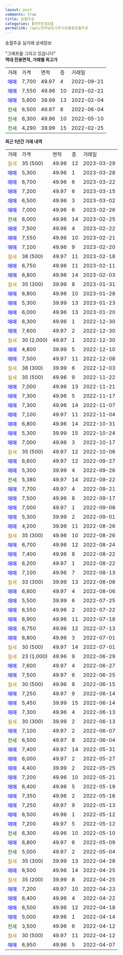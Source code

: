 ```yaml
---
layout: post
comments: true
title: 송월주공
categories: [아파트정보]
permalink: /apt/전라남도나주시송월동송월주공
---
```


송월주공 실거래 상세정보

<script type="text/javascript">
  google.charts.load('current', {'packages':['line', 'corechart']});
  google.charts.setOnLoadCallback(drawChart);

  function drawChart() {
    var data = new google.visualization.DataTable();
    data.addColumn('date', '거래일');
    data.addColumn('number', "매매");
    data.addColumn('number', "전세");
    data.addColumn('number', "전매");

    data.addRows([[new Date(Date.parse("2023-03-29")), null, null, null], [new Date(Date.parse("2023-03-28")), 5300, null, null], [new Date(Date.parse("2023-03-22")), 6700, null, null], [new Date(Date.parse("2023-03-15")), 7200, null, null], [new Date(Date.parse("2023-03-02")), 6500, null, null], [new Date(Date.parse("2023-02-26")), 7000, null, null], [new Date(Date.parse("2023-02-25")), null, 6000, null], [new Date(Date.parse("2023-02-22")), 7500, null, null], [new Date(Date.parse("2023-02-21")), 7550, null, null], [new Date(Date.parse("2023-02-20")), 7100, null, null], [new Date(Date.parse("2023-02-18")), null, null, null], [new Date(Date.parse("2023-02-11")), 6750, null, null], [new Date(Date.parse("2023-02-03")), 6800, null, null], [new Date(Date.parse("2023-01-31")), null, null, null], [new Date(Date.parse("2023-01-28")), 6800, null, null], [new Date(Date.parse("2023-01-23")), 5300, null, null], [new Date(Date.parse("2023-01-20")), 6000, null, null], [new Date(Date.parse("2022-12-30")), 6300, null, null], [new Date(Date.parse("2022-12-30")), 7600, null, null], [new Date(Date.parse("2022-12-30")), null, null, null], [new Date(Date.parse("2022-12-10")), 4800, null, null], [new Date(Date.parse("2022-12-08")), 7500, null, null], [new Date(Date.parse("2022-12-03")), null, null, null], [new Date(Date.parse("2022-11-22")), null, null, null], [new Date(Date.parse("2022-11-21")), 7000, null, null], [new Date(Date.parse("2022-11-17")), 7300, null, null], [new Date(Date.parse("2022-11-07")), 7300, null, null], [new Date(Date.parse("2022-11-04")), 7100, null, null], [new Date(Date.parse("2022-10-31")), 6800, null, null], [new Date(Date.parse("2022-10-24")), 5300, null, null], [new Date(Date.parse("2022-10-17")), 7000, null, null], [new Date(Date.parse("2022-10-06")), null, null, null], [new Date(Date.parse("2022-09-27")), 6600, null, null], [new Date(Date.parse("2022-09-26")), 5300, null, null], [new Date(Date.parse("2022-09-22")), null, 5380, null], [new Date(Date.parse("2022-09-21")), 7700, null, null], [new Date(Date.parse("2022-09-17")), 7500, null, null], [new Date(Date.parse("2022-09-08")), 7000, null, null], [new Date(Date.parse("2022-09-01")), 5300, null, null], [new Date(Date.parse("2022-08-26")), 4200, null, null], [new Date(Date.parse("2022-08-26")), null, null, null], [new Date(Date.parse("2022-08-24")), 6700, null, null], [new Date(Date.parse("2022-08-22")), 7400, null, null], [new Date(Date.parse("2022-08-22")), 6200, null, null], [new Date(Date.parse("2022-08-13")), 7100, null, null], [new Date(Date.parse("2022-08-08")), null, null, null], [new Date(Date.parse("2022-08-06")), 6800, null, null], [new Date(Date.parse("2022-07-25")), 5500, null, null], [new Date(Date.parse("2022-07-22")), 6550, null, null], [new Date(Date.parse("2022-07-18")), 6900, null, null], [new Date(Date.parse("2022-07-13")), 6750, null, null], [new Date(Date.parse("2022-07-01")), 6800, null, null], [new Date(Date.parse("2022-07-01")), null, null, null], [new Date(Date.parse("2022-06-29")), null, null, null], [new Date(Date.parse("2022-06-27")), 7600, null, null], [new Date(Date.parse("2022-06-25")), 7500, null, null], [new Date(Date.parse("2022-06-15")), null, null, null], [new Date(Date.parse("2022-06-14")), 7250, null, null], [new Date(Date.parse("2022-06-14")), 5450, null, null], [new Date(Date.parse("2022-06-13")), 7300, null, null], [new Date(Date.parse("2022-06-13")), null, null, null], [new Date(Date.parse("2022-06-07")), 7100, null, null], [new Date(Date.parse("2022-06-04")), null, 6500, null], [new Date(Date.parse("2022-05-31")), 7400, null, null], [new Date(Date.parse("2022-05-27")), 6000, null, null], [new Date(Date.parse("2022-05-25")), 4400, null, null], [new Date(Date.parse("2022-05-21")), 7200, null, null], [new Date(Date.parse("2022-05-19")), 6400, null, null], [new Date(Date.parse("2022-05-16")), 7350, null, null], [new Date(Date.parse("2022-05-13")), 7250, null, null], [new Date(Date.parse("2022-05-12")), 6500, null, null], [new Date(Date.parse("2022-05-12")), 7200, null, null], [new Date(Date.parse("2022-05-10")), null, 6300, null], [new Date(Date.parse("2022-05-09")), 6800, null, null], [new Date(Date.parse("2022-05-04")), null, 5000, null], [new Date(Date.parse("2022-04-28")), null, null, null], [new Date(Date.parse("2022-04-25")), 6500, null, null], [new Date(Date.parse("2022-04-25")), null, null, null], [new Date(Date.parse("2022-04-23")), 7200, null, null], [new Date(Date.parse("2022-04-22")), 6400, null, null], [new Date(Date.parse("2022-04-18")), 6500, null, null], [new Date(Date.parse("2022-04-14")), 5000, null, null], [new Date(Date.parse("2022-04-12")), null, 3500, null], [new Date(Date.parse("2022-04-12")), null, null, null], [new Date(Date.parse("2022-04-07")), 6950, null, null]]);

    var options = {
      hAxis: {
        format: 'yyyy/MM/dd'
      },    
      lineWidth: 0,
      pointsVisible: true,    
      title: '최근 1년간 유형별 실거래가 분포',
      legend: { position: 'bottom' }
    };

    var formatter = new google.visualization.NumberFormat({pattern:'###,###'} );
    formatter.format(data, 1);
    formatter.format(data, 2);
    
    setTimeout(function() {
        var chart = new google.visualization.LineChart(document.getElementById('columnchart_material'));
        chart.draw(data, (options));
        document.getElementById('loading').style.display = 'none';
    }, 200);
  }
</script>


<div id="loading" style="z-index:20; display: block; margin-left: 0px">"그래프를 그리고 있습니다"</div>
<div id="columnchart_material" style="width: 95%; margin-left: 0px; display: block"></div>
<!-- contents start -->
<b>역대 전용면적, 거래별 최고가</b>
<table class="sortable">
    <tr>
      <td>거래</td>
      <td>가격</td>
      <td>면적</td>
      <td>층</td>
      <td>거래일</td>
    </tr>
        <tr>
          <td><a style="color: blue">매매</a></td>
          <td>7,700</td>
          <td>49.97</td>
          <td>4</td>
          <td>2022-09-21</td>
        </tr>            <tr>
          <td><a style="color: blue">매매</a></td>
          <td>7,550</td>
          <td>49.96</td>
          <td>10</td>
          <td>2023-02-21</td>
        </tr>            <tr>
          <td><a style="color: blue">매매</a></td>
          <td>5,600</td>
          <td>39.99</td>
          <td>13</td>
          <td>2022-02-04</td>
        </tr>        
        <tr>
              <td><a style="color: darkgreen">전세</a></td>
              <td>6,500</td>
              <td>49.97</td>
              <td>8</td>
              <td>2022-06-04</td>
            </tr>            <tr>
              <td><a style="color: darkgreen">전세</a></td>
              <td>6,300</td>
              <td>49.96</td>
              <td>10</td>
              <td>2022-05-10</td>
            </tr>            <tr>
              <td><a style="color: darkgreen">전세</a></td>
              <td>4,290</td>
              <td>39.99</td>
              <td>15</td>
              <td>2022-02-25</td>
            </tr>        
    
</table>

<b>최근 1년간 거래 내역</b>

<table class="sortable">
    <tr>
      <td>거래</td>
      <td>가격</td>
      <td>면적</td>
      <td>층</td>
      <td>거래일</td>
    </tr>
    <tr>
      <td><a style="color: darkgoldenrod">월세</a></td>
      <td>35 (500)</td>
      <td>49.96</td>
      <td>12</td>
      <td>2023-03-29</td>
    </tr>          <tr>
      <td><a style="color: blue">매매</a></td>
      <td>5,300</td>
      <td>49.96</td>
      <td>1</td>
      <td>2023-03-28</td>
    </tr>          <tr>
      <td><a style="color: blue">매매</a></td>
      <td>6,700</td>
      <td>49.96</td>
      <td>6</td>
      <td>2023-03-22</td>
    </tr>          <tr>
      <td><a style="color: blue">매매</a></td>
      <td>7,200</td>
      <td>49.97</td>
      <td>6</td>
      <td>2023-03-15</td>
    </tr>          <tr>
      <td><a style="color: blue">매매</a></td>
      <td>6,500</td>
      <td>49.96</td>
      <td>3</td>
      <td>2023-03-02</td>
    </tr>          <tr>
      <td><a style="color: blue">매매</a></td>
      <td>7,000</td>
      <td>49.96</td>
      <td>6</td>
      <td>2023-02-26</td>
    </tr>          <tr>
      <td><a style="color: darkgreen">전세</a></td>
      <td>6,000</td>
      <td>49.96</td>
      <td>14</td>
      <td>2023-02-25</td>
    </tr>          <tr>
      <td><a style="color: blue">매매</a></td>
      <td>7,500</td>
      <td>49.96</td>
      <td>4</td>
      <td>2023-02-22</td>
    </tr>          <tr>
      <td><a style="color: blue">매매</a></td>
      <td>7,550</td>
      <td>49.96</td>
      <td>10</td>
      <td>2023-02-21</td>
    </tr>          <tr>
      <td><a style="color: blue">매매</a></td>
      <td>7,100</td>
      <td>49.96</td>
      <td>9</td>
      <td>2023-02-20</td>
    </tr>          <tr>
      <td><a style="color: darkgoldenrod">월세</a></td>
      <td>38 (500)</td>
      <td>49.97</td>
      <td>11</td>
      <td>2023-02-18</td>
    </tr>          <tr>
      <td><a style="color: blue">매매</a></td>
      <td>6,750</td>
      <td>49.96</td>
      <td>11</td>
      <td>2023-02-11</td>
    </tr>          <tr>
      <td><a style="color: blue">매매</a></td>
      <td>6,800</td>
      <td>49.96</td>
      <td>14</td>
      <td>2023-02-03</td>
    </tr>          <tr>
      <td><a style="color: darkgoldenrod">월세</a></td>
      <td>35 (300)</td>
      <td>39.99</td>
      <td>8</td>
      <td>2023-01-31</td>
    </tr>          <tr>
      <td><a style="color: blue">매매</a></td>
      <td>6,800</td>
      <td>49.96</td>
      <td>10</td>
      <td>2023-01-28</td>
    </tr>          <tr>
      <td><a style="color: blue">매매</a></td>
      <td>5,300</td>
      <td>39.99</td>
      <td>13</td>
      <td>2023-01-23</td>
    </tr>          <tr>
      <td><a style="color: blue">매매</a></td>
      <td>6,000</td>
      <td>49.96</td>
      <td>13</td>
      <td>2023-01-20</td>
    </tr>          <tr>
      <td><a style="color: blue">매매</a></td>
      <td>6,300</td>
      <td>49.96</td>
      <td>1</td>
      <td>2022-12-30</td>
    </tr>          <tr>
      <td><a style="color: blue">매매</a></td>
      <td>7,600</td>
      <td>49.97</td>
      <td>2</td>
      <td>2022-12-30</td>
    </tr>          <tr>
      <td><a style="color: darkgoldenrod">월세</a></td>
      <td>30 (2,000)</td>
      <td>49.97</td>
      <td>1</td>
      <td>2022-12-30</td>
    </tr>          <tr>
      <td><a style="color: blue">매매</a></td>
      <td>4,800</td>
      <td>39.99</td>
      <td>5</td>
      <td>2022-12-10</td>
    </tr>          <tr>
      <td><a style="color: blue">매매</a></td>
      <td>7,500</td>
      <td>49.97</td>
      <td>11</td>
      <td>2022-12-08</td>
    </tr>          <tr>
      <td><a style="color: darkgoldenrod">월세</a></td>
      <td>38 (300)</td>
      <td>39.99</td>
      <td>6</td>
      <td>2022-12-03</td>
    </tr>          <tr>
      <td><a style="color: darkgoldenrod">월세</a></td>
      <td>35 (500)</td>
      <td>49.96</td>
      <td>9</td>
      <td>2022-11-22</td>
    </tr>          <tr>
      <td><a style="color: blue">매매</a></td>
      <td>7,000</td>
      <td>49.96</td>
      <td>13</td>
      <td>2022-11-21</td>
    </tr>          <tr>
      <td><a style="color: blue">매매</a></td>
      <td>7,300</td>
      <td>49.96</td>
      <td>5</td>
      <td>2022-11-17</td>
    </tr>          <tr>
      <td><a style="color: blue">매매</a></td>
      <td>7,300</td>
      <td>49.96</td>
      <td>14</td>
      <td>2022-11-07</td>
    </tr>          <tr>
      <td><a style="color: blue">매매</a></td>
      <td>7,100</td>
      <td>49.97</td>
      <td>11</td>
      <td>2022-11-04</td>
    </tr>          <tr>
      <td><a style="color: blue">매매</a></td>
      <td>6,800</td>
      <td>49.96</td>
      <td>14</td>
      <td>2022-10-31</td>
    </tr>          <tr>
      <td><a style="color: blue">매매</a></td>
      <td>5,300</td>
      <td>39.99</td>
      <td>15</td>
      <td>2022-10-24</td>
    </tr>          <tr>
      <td><a style="color: blue">매매</a></td>
      <td>7,000</td>
      <td>49.96</td>
      <td>3</td>
      <td>2022-10-17</td>
    </tr>          <tr>
      <td><a style="color: darkgoldenrod">월세</a></td>
      <td>35 (500)</td>
      <td>49.97</td>
      <td>12</td>
      <td>2022-10-06</td>
    </tr>          <tr>
      <td><a style="color: blue">매매</a></td>
      <td>6,600</td>
      <td>49.97</td>
      <td>12</td>
      <td>2022-09-27</td>
    </tr>          <tr>
      <td><a style="color: blue">매매</a></td>
      <td>5,300</td>
      <td>39.99</td>
      <td>4</td>
      <td>2022-09-26</td>
    </tr>          <tr>
      <td><a style="color: darkgreen">전세</a></td>
      <td>5,380</td>
      <td>49.97</td>
      <td>14</td>
      <td>2022-09-22</td>
    </tr>          <tr>
      <td><a style="color: blue">매매</a></td>
      <td>7,700</td>
      <td>49.97</td>
      <td>4</td>
      <td>2022-09-21</td>
    </tr>          <tr>
      <td><a style="color: blue">매매</a></td>
      <td>7,500</td>
      <td>49.96</td>
      <td>8</td>
      <td>2022-09-17</td>
    </tr>          <tr>
      <td><a style="color: blue">매매</a></td>
      <td>7,000</td>
      <td>49.97</td>
      <td>1</td>
      <td>2022-09-08</td>
    </tr>          <tr>
      <td><a style="color: blue">매매</a></td>
      <td>5,300</td>
      <td>39.99</td>
      <td>2</td>
      <td>2022-09-01</td>
    </tr>          <tr>
      <td><a style="color: blue">매매</a></td>
      <td>4,200</td>
      <td>39.99</td>
      <td>11</td>
      <td>2022-08-26</td>
    </tr>          <tr>
      <td><a style="color: darkgoldenrod">월세</a></td>
      <td>35 (300)</td>
      <td>49.96</td>
      <td>10</td>
      <td>2022-08-26</td>
    </tr>          <tr>
      <td><a style="color: blue">매매</a></td>
      <td>6,700</td>
      <td>49.96</td>
      <td>12</td>
      <td>2022-08-24</td>
    </tr>          <tr>
      <td><a style="color: blue">매매</a></td>
      <td>7,400</td>
      <td>49.96</td>
      <td>8</td>
      <td>2022-08-22</td>
    </tr>          <tr>
      <td><a style="color: blue">매매</a></td>
      <td>6,200</td>
      <td>49.97</td>
      <td>1</td>
      <td>2022-08-22</td>
    </tr>          <tr>
      <td><a style="color: blue">매매</a></td>
      <td>7,100</td>
      <td>49.96</td>
      <td>7</td>
      <td>2022-08-13</td>
    </tr>          <tr>
      <td><a style="color: darkgoldenrod">월세</a></td>
      <td>33 (300)</td>
      <td>39.99</td>
      <td>13</td>
      <td>2022-08-08</td>
    </tr>          <tr>
      <td><a style="color: blue">매매</a></td>
      <td>6,800</td>
      <td>49.97</td>
      <td>4</td>
      <td>2022-08-06</td>
    </tr>          <tr>
      <td><a style="color: blue">매매</a></td>
      <td>5,500</td>
      <td>39.99</td>
      <td>6</td>
      <td>2022-07-25</td>
    </tr>          <tr>
      <td><a style="color: blue">매매</a></td>
      <td>6,550</td>
      <td>49.96</td>
      <td>2</td>
      <td>2022-07-22</td>
    </tr>          <tr>
      <td><a style="color: blue">매매</a></td>
      <td>6,900</td>
      <td>49.96</td>
      <td>11</td>
      <td>2022-07-18</td>
    </tr>          <tr>
      <td><a style="color: blue">매매</a></td>
      <td>6,750</td>
      <td>49.96</td>
      <td>12</td>
      <td>2022-07-13</td>
    </tr>          <tr>
      <td><a style="color: blue">매매</a></td>
      <td>6,800</td>
      <td>49.96</td>
      <td>3</td>
      <td>2022-07-01</td>
    </tr>          <tr>
      <td><a style="color: darkgoldenrod">월세</a></td>
      <td>30 (500)</td>
      <td>49.97</td>
      <td>14</td>
      <td>2022-07-01</td>
    </tr>          <tr>
      <td><a style="color: darkgoldenrod">월세</a></td>
      <td>23 (1,000)</td>
      <td>49.96</td>
      <td>9</td>
      <td>2022-06-29</td>
    </tr>          <tr>
      <td><a style="color: blue">매매</a></td>
      <td>7,600</td>
      <td>49.97</td>
      <td>4</td>
      <td>2022-06-27</td>
    </tr>          <tr>
      <td><a style="color: blue">매매</a></td>
      <td>7,500</td>
      <td>49.97</td>
      <td>6</td>
      <td>2022-06-25</td>
    </tr>          <tr>
      <td><a style="color: darkgoldenrod">월세</a></td>
      <td>30 (500)</td>
      <td>49.96</td>
      <td>8</td>
      <td>2022-06-15</td>
    </tr>          <tr>
      <td><a style="color: blue">매매</a></td>
      <td>7,250</td>
      <td>49.97</td>
      <td>9</td>
      <td>2022-06-14</td>
    </tr>          <tr>
      <td><a style="color: blue">매매</a></td>
      <td>5,450</td>
      <td>39.99</td>
      <td>15</td>
      <td>2022-06-14</td>
    </tr>          <tr>
      <td><a style="color: blue">매매</a></td>
      <td>7,300</td>
      <td>49.96</td>
      <td>4</td>
      <td>2022-06-13</td>
    </tr>          <tr>
      <td><a style="color: darkgoldenrod">월세</a></td>
      <td>30 (300)</td>
      <td>39.99</td>
      <td>2</td>
      <td>2022-06-13</td>
    </tr>          <tr>
      <td><a style="color: blue">매매</a></td>
      <td>7,100</td>
      <td>49.97</td>
      <td>2</td>
      <td>2022-06-07</td>
    </tr>          <tr>
      <td><a style="color: darkgreen">전세</a></td>
      <td>6,500</td>
      <td>49.97</td>
      <td>8</td>
      <td>2022-06-04</td>
    </tr>          <tr>
      <td><a style="color: blue">매매</a></td>
      <td>7,400</td>
      <td>49.97</td>
      <td>14</td>
      <td>2022-05-31</td>
    </tr>          <tr>
      <td><a style="color: blue">매매</a></td>
      <td>6,000</td>
      <td>49.97</td>
      <td>2</td>
      <td>2022-05-27</td>
    </tr>          <tr>
      <td><a style="color: blue">매매</a></td>
      <td>4,400</td>
      <td>39.99</td>
      <td>2</td>
      <td>2022-05-25</td>
    </tr>          <tr>
      <td><a style="color: blue">매매</a></td>
      <td>7,200</td>
      <td>49.96</td>
      <td>10</td>
      <td>2022-05-21</td>
    </tr>          <tr>
      <td><a style="color: blue">매매</a></td>
      <td>6,400</td>
      <td>49.96</td>
      <td>5</td>
      <td>2022-05-19</td>
    </tr>          <tr>
      <td><a style="color: blue">매매</a></td>
      <td>7,350</td>
      <td>49.96</td>
      <td>2</td>
      <td>2022-05-16</td>
    </tr>          <tr>
      <td><a style="color: blue">매매</a></td>
      <td>7,250</td>
      <td>49.97</td>
      <td>9</td>
      <td>2022-05-13</td>
    </tr>          <tr>
      <td><a style="color: blue">매매</a></td>
      <td>6,500</td>
      <td>49.96</td>
      <td>1</td>
      <td>2022-05-12</td>
    </tr>          <tr>
      <td><a style="color: blue">매매</a></td>
      <td>7,200</td>
      <td>49.97</td>
      <td>5</td>
      <td>2022-05-12</td>
    </tr>          <tr>
      <td><a style="color: darkgreen">전세</a></td>
      <td>6,300</td>
      <td>49.96</td>
      <td>10</td>
      <td>2022-05-10</td>
    </tr>          <tr>
      <td><a style="color: blue">매매</a></td>
      <td>6,800</td>
      <td>49.97</td>
      <td>6</td>
      <td>2022-05-09</td>
    </tr>          <tr>
      <td><a style="color: darkgreen">전세</a></td>
      <td>5,000</td>
      <td>49.97</td>
      <td>2</td>
      <td>2022-05-04</td>
    </tr>          <tr>
      <td><a style="color: darkgoldenrod">월세</a></td>
      <td>35 (300)</td>
      <td>39.99</td>
      <td>13</td>
      <td>2022-04-28</td>
    </tr>          <tr>
      <td><a style="color: blue">매매</a></td>
      <td>6,500</td>
      <td>49.96</td>
      <td>14</td>
      <td>2022-04-25</td>
    </tr>          <tr>
      <td><a style="color: darkgoldenrod">월세</a></td>
      <td>35 (200)</td>
      <td>39.99</td>
      <td>8</td>
      <td>2022-04-25</td>
    </tr>          <tr>
      <td><a style="color: blue">매매</a></td>
      <td>7,200</td>
      <td>49.97</td>
      <td>10</td>
      <td>2022-04-23</td>
    </tr>          <tr>
      <td><a style="color: blue">매매</a></td>
      <td>6,400</td>
      <td>49.96</td>
      <td>4</td>
      <td>2022-04-22</td>
    </tr>          <tr>
      <td><a style="color: blue">매매</a></td>
      <td>6,500</td>
      <td>49.96</td>
      <td>12</td>
      <td>2022-04-18</td>
    </tr>          <tr>
      <td><a style="color: blue">매매</a></td>
      <td>5,000</td>
      <td>49.96</td>
      <td>1</td>
      <td>2022-04-14</td>
    </tr>          <tr>
      <td><a style="color: darkgreen">전세</a></td>
      <td>3,500</td>
      <td>49.96</td>
      <td>6</td>
      <td>2022-04-12</td>
    </tr>          <tr>
      <td><a style="color: darkgoldenrod">월세</a></td>
      <td>30 (500)</td>
      <td>49.97</td>
      <td>11</td>
      <td>2022-04-12</td>
    </tr>          <tr>
      <td><a style="color: blue">매매</a></td>
      <td>6,950</td>
      <td>49.96</td>
      <td>5</td>
      <td>2022-04-07</td>
    </tr>      </table>
<!-- contents end -->    

